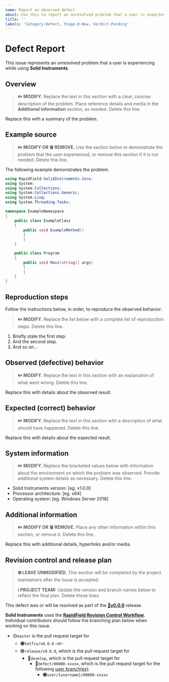 ```yaml
---
name: Report an observed defect
about: Use this to report an unresolved problem that a user is experiencing.
title: ''
labels: 'Category-Defect, Stage-0-New, Verdict-Pending'
---
```


# Defect Report

This issue represents an unresolved problem that a user is experiencing while using **Solid Instruments**.

## Overview

> **:pencil2: MODIFY.** Replace the text in this section with a clear, concise description of the problem. Place reference details and media in the **Additional information** section, as needed. Delete this line.

Replace this with a summary of the problem.

## Example source

> **:pencil2: MODIFY OR :wastebasket: REMOVE.** Use the section below to demonstrate the problem that the user experienced, or remove this section if it is not needed. Delete this line.

The following example demonstrates the problem.

```csharp
using RapidField.SolidInstruments.Core;
using System;
using System.Collections;
using System.Collections.Generic;
using System.Linq;
using System.Threading.Tasks;

namespace ExampleNamespace
{
    public class ExampleClass
    {
        public void ExampleMethod()
        {
        }
    }

    public class Program
    {
        public void Main(string[] args)
        {
        }
    }
}
```

## Reproduction steps

Follow the instructions below, in order, to reproduce the observed behavior.

> **:pencil2: MODIFY.** Replace the list below with a complete list of reproduction steps. Delete this line.

1. Briefly state the first step.
2. And the second step.
3. And so on...

## Observed (defective) behavior

> **:pencil2: MODIFY.** Replace the text in this section with an explanation of what went wrong. Delete this line.

Replace this with details about the observed result.

## Expected (correct) behavior

> **:pencil2: MODIFY.** Replace the text in this section with a description of what should have happened. Delete this line.

Replace this with details about the expected result.

## System information

> **:pencil2: MODIFY.** Replace the bracketed values below with information about the environment on which the problem was observed. Provide additional system details as necessary. Delete this line.

- Solid Instruments version: [eg. v1.0.0]
- Processor architecture: [eg. x64]
- Operating system: [eg. Windows Server 2016]

## Additional information

> **:pencil2: MODIFY OR :wastebasket: REMOVE.** Place any other information within this section, or remove it. Delete this line.

Replace this with additional details, hyperlinks and/or media.

## Revision control and release plan

> **:no_entry: LEAVE UNMODIFIED.** This section will be completed by the project maintainers after the issue is accepted.
>
> **:information_source: PROJECT TEAM:** Update the version and branch names below to reflect the final plan. Delete these lines.

This defect was or will be resolved as part of the [**:bookmark:v0.0.0**](https://github.com/RapidField/solid-instruments/labels/Version-0.0.0) release.

**Solid Instruments** uses the [**RapidField Revision Control Workflow**](https://github.com/RapidField/solid-instruments/blob/master/CONTRIBUTING.md#arrows_clockwise-revision-control-workflow). Individual contributors should follow the branching plan below when working on this issue.

- :yellow_circle:`master` is the pull request target for
  - :orange_circle:`hotfix/v0.0.0` -or-
  - :purple_circle:`release/v0.0.0`, which is the pull request target for
    - :large_blue_circle:`develop`, which is the pull request target for
      - :red_circle:`defect/00000-xxxxx`, which is the pull request target for the following [user branch(es)](https://github.com/RapidField/solid-instruments/blob/master/CONTRIBUTING.md#brown_circle-user-branches):
        - :brown_circle:`user/{username}/00000-xxxxx`